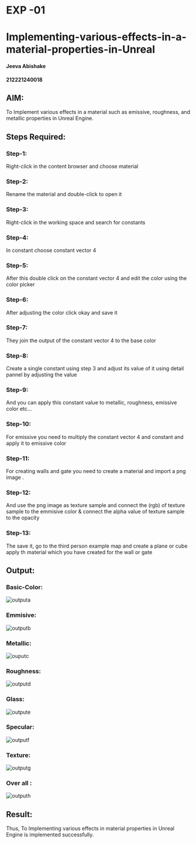 # EXP -01
# Implementing-various-effects-in-a-material-properties-in-Unreal
#### Jeeva Abishake
#### 212221240018
## AIM:
To Implement various effects in a material such as emissive, roughness, and metallic properties in Unreal Engine.

## Steps Required:
### Step-1:
Right-click in the content browser and choose material
### Step-2:
Rename the material and double-click to open it
### Step-3:
Right-click in the working space and search for constants
### Step-4:
In constant choose constant vector 4
### Step-5:
After this double click on the constant vector 4 and edit the color using the color picker
### Step-6:
After adjusting the color click okay and save it

### Step-7:
They join the output of the constant vector 4 to the base color
### Step-8:
Create a single constant using step 3 and adjust its value of it using detail pannel by adjusting the value
### Step-9:
And you can apply this constant value to metallic, roughness, emissive color etc...
### Step-10:
For emissive you need to multiply the constant vector 4 and constant and apply it to emissive color
### Step-11:
For creating walls and gate you need to create a material and import a png image .
### Step-12:
And use the png image as texture sample and connect the (rgb) of texture sample to the emmisive color & connect the alpha value of texture sample to the opacity
### Step-13:
The save it, go to the third person example map and create a plane or cube apply th material which you have created for the wall or gate



## Output:
### Basic-Color:
![outputa](bc.png)

### Emmisive:
![outputb](eml.png)

### Metallic:
![ouputc](met.png)

### Roughness:
![outputd](roug.png)

### Glass:
![outpute](gls.png)

### Specular:
![outputf](specular.png)

### Texture:
![outputg](tex.png)

### Over all :
![outputh](pg.png)

## Result:
Thus, To Implementing various effects in material properties in Unreal Engine is implemented successfully.
